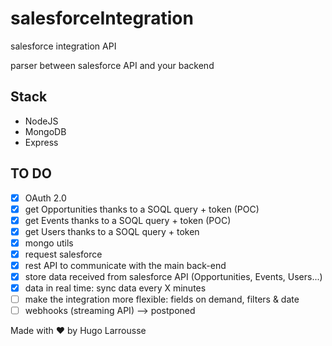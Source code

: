 # salesforceIntegration
salesforce integration API

parser between salesforce API and your backend

## Stack

* NodeJS
* MongoDB
* Express

## TO DO

* [x] OAuth 2.0
* [x] get Opportunities thanks to a SOQL query + token (POC)
* [x] get Events thanks to a SOQL query + token (POC)
* [x] get Users thanks to a SOQL query + token
* [x] mongo utils
* [x] request salesforce
* [x] rest API to communicate with the main back-end
* [x] store data received from salesforce API (Opportunities, Events, Users...)
* [x] data in real time: sync data every X minutes
* [ ] make the integration more flexible: fields on demand, filters & date
* [ ] webhooks (streaming API) --> postponed

Made with ❤️ by Hugo Larrousse
